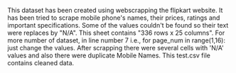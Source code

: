 This dataset has been created using webscrapping the flipkart website. It has been tried to scrape mobile phone's names, their prices, ratings and important specifications. Some of the values couldn't be found so their text were replaces by "N/A". This sheet contains "336 rows x 25 columns". For more number of dataset, in line number 7 i.e., for page_num in range(1,16): just change the values.
After scrapping there were several cells with 'N/A' values and also there were duplicate Mobile Names. This test.csv file contains cleaned data.
